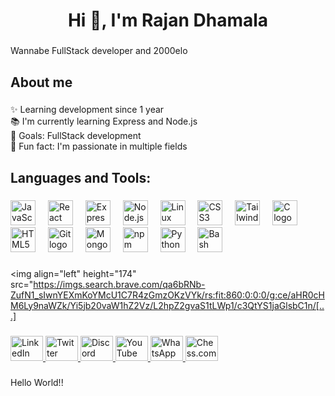 <h1 align="center">Hi 👋, I'm Rajan Dhamala</h1>

###

<p align="left">Wannabe FullStack developer and 2000elo</p>

###

<h2 align="left">About me</h2>

###

<p align="left">✨ Learning development since 1 year<br>📚 I'm currently learning Express and Node.js<br>🎯 Goals: FullStack development <br>🎲 Fun fact: I'm passionate in multiple fields</p>

###

<h2 align="left">Languages and Tools:</h2>

###

<div align="left">
  <img src="https://cdn.jsdelivr.net/gh/devicons/devicon/icons/javascript/javascript-original.svg" height="40" alt="JavaScript logo"  />
  <img width="12" />
  <img src="https://skillicons.dev/icons?i=react" height="40" alt="React logo"  />
  <img width="12" />
  <img src="https://cdn.jsdelivr.net/gh/devicons/devicon/icons/express/express-original.svg" height="40" alt="Express logo"  />
  <img width="12" />
  <img src="https://cdn.jsdelivr.net/gh/devicons/devicon/icons/nodejs/nodejs-original.svg" height="40" alt="Node.js logo"  />
  <img width="12" />
  <img src="https://cdn.jsdelivr.net/gh/devicons/devicon/icons/linux/linux-original.svg" height="40" alt="Linux logo"  />
  <img width="12" />
  <img src="https://cdn.jsdelivr.net/gh/devicons/devicon/icons/css3/css3-original.svg" height="40" alt="CSS3 logo"  />
  <img width="12" />
  <img src="https://skillicons.dev/icons?i=tailwind" height="40" alt="Tailwind CSS logo"  />
  <img width="12" />
  <img src="https://skillicons.dev/icons?i=c" height="40" alt="C logo"  />
  <img width="12" />
  <img src="https://cdn.jsdelivr.net/gh/devicons/devicon/icons/html5/html5-original.svg" height="40" alt="HTML5 logo"  />
  <img width="12" />
  <img src="https://cdn.jsdelivr.net/gh/devicons/devicon/icons/git/git-original.svg" height="40" alt="Git logo"  />
  <img width="12" />
  <img src="https://cdn.jsdelivr.net/gh/devicons/devicon/icons/mongodb/mongodb-original.svg" height="40" alt="MongoDB logo"  />
  <img width="12" />
  <img src="https://cdn.jsdelivr.net/gh/devicons/devicon/icons/npm/npm-original-wordmark.svg" height="40" alt="npm logo"  />
  <img width="12" />
  <img src="https://cdn.jsdelivr.net/gh/devicons/devicon/icons/python/python-original.svg" height="40" alt="Python logo"  />
  <img width="12" />
  <img src="https://cdn.simpleicons.org/gnubash/4EAA25" height="40" alt="Bash logo"  />
</div>

###

<img align="left" height="174" src="https://imgs.search.brave.com/qa6bRNb-ZufN1_sIwnYEXmKoYMcU1C7R4zGmzOKzVYk/rs:fit:860:0:0:0/g:ce/aHR0cHM6Ly9naWZk/Yi5jb20vaW1hZ2Vz/L2hpZ2gvaS1tLWp1/c3QtYS1jaGlsbC1n/[...]

###

<div align="left">
  <a href="https://linkedin.com/RajanDhamala" target="_blank">
    <img src="https://raw.githubusercontent.com/maurodesouza/profile-readme-generator/master/src/assets/icons/social/linkedin/default.svg" width="52" height="40" alt="LinkedIn logo"  />
  </a>
  <a href="https://twitter.com/RajanDhamala" target="_blank">
    <img src="https://raw.githubusercontent.com/maurodesouza/profile-readme-generator/master/src/assets/icons/social/twitter/default.svg" width="52" height="40" alt="Twitter logo"  />
  </a>
  <a href="https://discord.com/users/RajanDhamala" target="_blank">
    <img src="https://raw.githubusercontent.com/maurodesouza/profile-readme-generator/master/src/assets/icons/social/discord/default.svg" width="52" height="40" alt="Discord logo"  />
  </a>
  <a href="https://youtube.com/c/RajanDhamala" target="_blank">
    <img src="https://raw.githubusercontent.com/maurodesouza/profile-readme-generator/master/src/assets/icons/social/youtube/default.svg" width="52" height="40" alt="YouTube logo"  />
  </a>
  <a href="https://wa.me/1234567890" target="_blank">
    <img src="https://raw.githubusercontent.com/maurodesouza/profile-readme-generator/master/src/assets/icons/social/whatsapp/default.svg" width="52" height="40" alt="WhatsApp logo"  />
  </a>
  <a href="https://chess.com/member/RajanDhamala" target="_blank">
    <img src="https://raw.githubusercontent.com/maurodesouza/profile-readme-generator/master/src/assets/icons/social/chess/default.svg" width="52" height="40" alt="Chess.com logo"  />
  </a>
</div>

###

<p align="left">Hello World!!</p>

###
